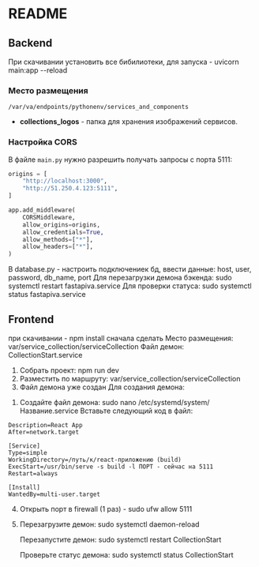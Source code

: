 # README

## Backend
При скачивании установить все бибилиотеки, для запуска - uvicorn main:app --reload
### Место размещения
`/var/va/endpoints/pythonenv/services_and_components`
- **collections_logos** - папка для хранения изображений сервисов.

### Настройка CORS
В файле `main.py` нужно разрешить получать запросы с порта 5111:

```python
origins = [
    "http://localhost:3000",
    "http://51.250.4.123:5111",
]

app.add_middleware(
    CORSMiddleware,
    allow_origins=origins,  
    allow_credentials=True,
    allow_methods=["*"],
    allow_headers=["*"],
)
```

В database.py - настроить подключениек бд, ввести данные: host, user, password, db_name, port
Для перезагрузки демона бэкенда: sudo systemctl restart fastapiva.service
Для проверки статуса: sudo systemctl status fastapiva.service

## Frontend
при скачивании - npm install сначала сделать
Место размещения: var/service_collection/serviceCollection
Файл демон: CollectionStart.service

1) Собрать проект: npm run dev
2) Разместить по маршруту: var/service_collection/serviceCollection
3) Файл демона уже создан
Для создания демона:
1. Создайте файл демона: sudo nano /etc/systemd/system/Название.service
Вставьте следующий код в файл: 
```[Unit]
Description=React App
After=network.target

[Service]
Type=simple
WorkingDirectory=/путь/к/react-приложению (build)
ExecStart=/usr/bin/serve -s build -l ПОРТ - сейчас на 5111
Restart=always

[Install]
WantedBy=multi-user.target
   ```
4) Открыть порт в firewall (1 раз) - sudo ufw allow 5111
5) Перезагрузите демон: sudo systemctl daemon-reload
   
   Перезапустите демон: sudo systemctl restart CollectionStart

   Проверьте статус демона: sudo systemctl status CollectionStart

